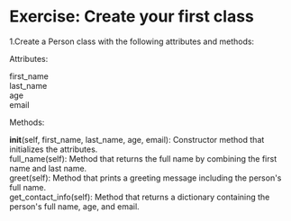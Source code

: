 # Exercise: Create your first class

1.Create a Person class with the following attributes and methods:

Attributes:

first_name   
last_name  
age  
email  


Methods:

__init__(self, first_name, last_name, age, email): Constructor method that initializes the attributes.  
full_name(self): Method that returns the full name by combining the first name and last name.  
greet(self): Method that prints a greeting message including the person's full name.  
get_contact_info(self): Method that returns a dictionary containing the person's full name, age, and email.  

